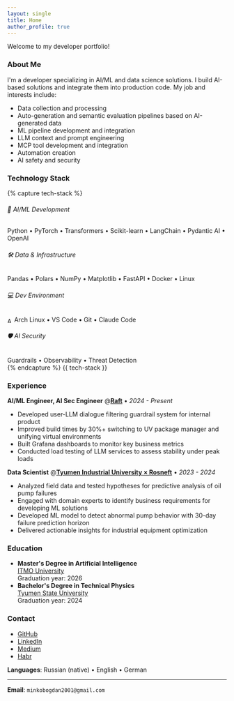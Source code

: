 ```yaml
---
layout: single
title: Home
author_profile: true
---
```

Welcome to my developer portfolio!

### About Me
I'm a developer specializing in AI/ML and data science solutions. I build AI-based solutions and integrate them into production code.
My job and interests include:
- Data collection and processing
- Auto-generation and semantic evaluation pipelines based on AI-generated data
- ML pipeline development and integration
- LLM context and prompt engineering
- MCP tool development and integration
- Automation creation
- AI safety and security

### Technology Stack
{% capture tech-stack %}
<div class="tech-grid">
  <div class="tech-card">
    <h6>🤖 AI/ML Development</h6>
    Python • PyTorch • Transformers • Scikit-learn • LangChain • Pydantic AI • OpenAI
  </div>
  <div class="tech-card">
    <h6>🛠️ Data & Infrastructure</h6>
    Pandas • Polars • NumPy • Matplotlib • FastAPI • Docker • Linux
  </div>
  <div class="tech-card">
    <h6>💻 Dev Environment</h6>
    <img src="https://cdn.jsdelivr.net/gh/devicons/devicon/icons/archlinux/archlinux-original.svg" alt="Arch Linux" width="12" height="12" style="vertical-align: middle;"> Arch Linux • VS Code • Git • Claude Code
  </div>
  <div class="tech-card">
    <h6>🛡️ AI Security</h6>
    Guardrails • Observability • Threat Detection
  </div>
</div>
{% endcapture %}
{{ tech-stack }}


### Experience
**AI/ML Engineer, AI Sec Engineer** @**[Raft](https://raftds.ru/)** • *2024 - Present*

- Developed user-LLM dialogue filtering guardrail system for internal product
- Improved build times by 30%+ switching to UV package manager and unifying virtual environments  
- Built Grafana dashboards to monitor key business metrics
- Conducted load testing of LLM services to assess stability under peak loads

**Data Scientist** @**[Tyumen Industrial University × Rosneft](https://www.tyuiu.ru/)** • *2023 - 2024*

- Analyzed field data and tested hypotheses for predictive analysis of oil pump failures
- Engaged with domain experts to identify business requirements for developing ML solutions  
- Developed ML model to detect abnormal pump behavior with 30-day failure prediction horizon
- Delivered actionable insights for industrial equipment optimization

### Education
- **Master's Degree in Artificial Intelligence**  
  [ITMO University](https://ai.itmo.ru/)<br>
  Graduation year: 2026
- **Bachelor's Degree in Technical Physics**  
  [Tyumen State University](https://www.utmn.ru/)<br>
  Graduation year: 2024

### Contact
- [GitHub](https://github.com/bogdan01m)
- [LinkedIn](https://www.linkedin.com/in/bogdan-minko-05a867322/)
- [Medium](https://medium.com/@minkobogdan2001)
- [Habr](https://habr.com/ru/users/Bogdan_m01)

**Languages**: Russian (native) • English • German

---
**Email**: `minkobogdan2001@gmail.com`